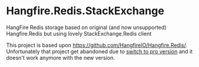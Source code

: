 # Hangfire.Redis.StackExchange
HangFire Redis storage based on original (and now unsupported) Hangfire.Redis but using lovely StackExchange.Redis client

This project is based upon https://github.com/HangfireIO/Hangfire.Redis/.
Unfortunately that project get abandoned due to [switch to pro version](http://odinserj.net/2014/11/15/hangfire-pro/) and it doesn't work anymore with the new version.

